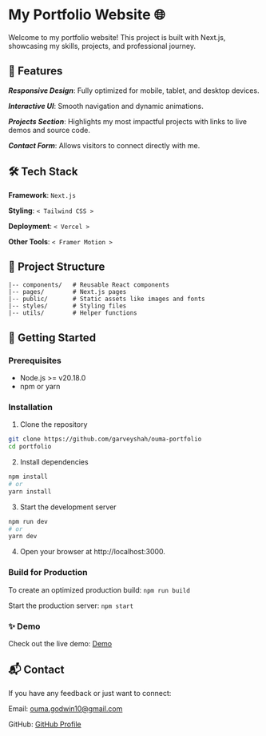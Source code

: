 # My Portfolio Website 🌐

Welcome to my portfolio website! This project is built with Next.js, showcasing my skills, projects, and professional journey.


## 🌟 Features

***Responsive Design***: Fully optimized for mobile, tablet, and desktop devices.

***Interactive UI***: Smooth navigation and dynamic animations.

***Projects Section***: Highlights my most impactful projects with links to live demos and source code.

***Contact Form***: Allows visitors to connect directly with me.


## 🛠️ Tech Stack

**Framework**: ```Next.js```

**Styling**: ```< Tailwind CSS >```

**Deployment**: ```< Vercel >```

**Other Tools**: ```< Framer Motion >```

## 📂 Project Structure

```plaintext
|-- components/   # Reusable React components
|-- pages/        # Next.js pages
|-- public/       # Static assets like images and fonts
|-- styles/       # Styling files
|-- utils/        # Helper functions
```


## 🚀 Getting Started

### Prerequisites

- Node.js >= v20.18.0
- npm or yarn

### Installation

1. Clone the repository
```bash
git clone https://github.com/garveyshah/ouma-portfolio
cd portfolio
```

2. Install dependencies
```bash
npm install
# or
yarn install
```

3. Start the development server
```bash
npm run dev
# or
yarn dev
```

4. Open your browser at http://localhost:3000.

### Build for Production

To create an optimized production build:
```npm run build```

Start the production server:
```npm start```


### ✨ Demo

Check out the live demo: [Demo](https://ouma-portfolio-g46m.vercel.app/)


## 📬 Contact

If you have any feedback or just want to connect:

Email: <ouma.godwin10@gmail.com>

GitHub: [GitHub Profile](https://github.com/garveyshah)
